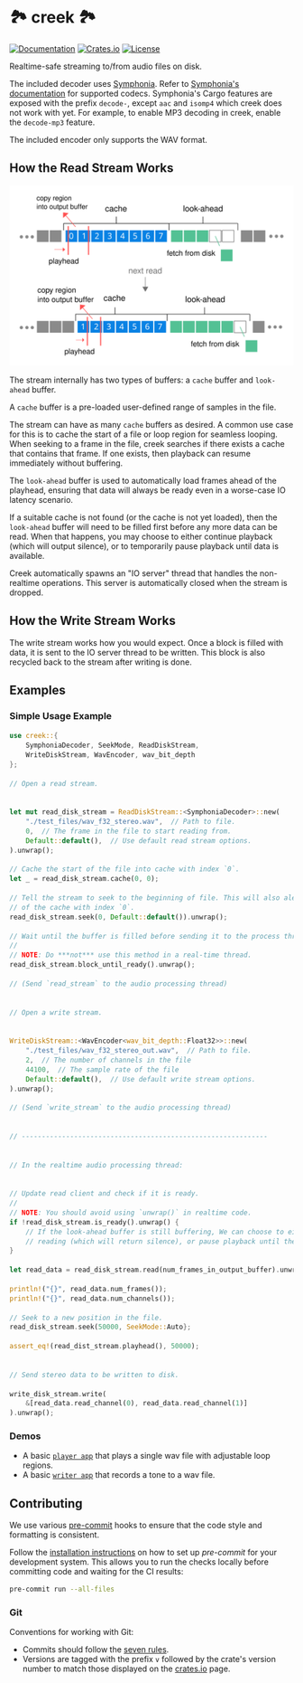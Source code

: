 # 🏞️ creek 🏞️

[![Documentation](https://docs.rs/creek/badge.svg)](https://docs.rs/creek)
[![Crates.io](https://img.shields.io/crates/v/creek.svg)](https://crates.io/crates/creek)
[![License](https://img.shields.io/crates/l/creek.svg)](https://github.com/RustyDAW/creek/blob/main/COPYRIGHT)

Realtime-safe streaming to/from audio files on disk.

The included decoder uses [Symphonia](https://github.com/pdeljanov/Symphonia). Refer to [Symphonia's documentation](https://docs.rs/symphonia/latest/symphonia/#support) for supported codecs. Symphonia's Cargo features are exposed with the prefix `decode-`, except `aac` and `isomp4` which creek does not work with yet. For example, to enable MP3 decoding in creek, enable the `decode-mp3` feature.

The included encoder only supports the WAV format.

## How the Read Stream Works

![how it works](how_it_works.svg)

The stream internally has two types of buffers: a `cache` buffer and `look-ahead` buffer.

A `cache` buffer is a pre-loaded user-defined range of samples in the file.

The stream can have as many `cache` buffers as desired. A common use case for this is to cache the start of a file or loop region for seamless looping. When seeking to a frame in the file, creek searches if there exists a cache that contains that frame. If one exists, then playback can resume immediately without buffering.

The `look-ahead` buffer is used to automatically load frames ahead of the playhead, ensuring that data will always be ready even in a worse-case IO latency scenario.

If a suitable cache is not found (or the cache is not yet loaded), then the `look-ahead` buffer will need to be filled first before any more data can be read. When that happens, you may choose to either continue playback (which will output silence), or to temporarily pause playback until data is available.

Creek automatically spawns an "IO server" thread that handles the non-realtime operations. This server is automatically closed when the stream is dropped.

## How the Write Stream Works

The write stream works how you would expect. Once a block is filled with data, it is sent to the IO server thread to be written. This block is also recycled back to the stream after writing is done.

## Examples

### Simple Usage Example

```rust
use creek::{
    SymphoniaDecoder, SeekMode, ReadDiskStream,
    WriteDiskStream, WavEncoder, wav_bit_depth
};

// Open a read stream.


let mut read_disk_stream = ReadDiskStream::<SymphoniaDecoder>::new(
    "./test_files/wav_f32_stereo.wav",  // Path to file.
    0,  // The frame in the file to start reading from.
    Default::default(),  // Use default read stream options.
).unwrap();

// Cache the start of the file into cache with index `0`.
let _ = read_disk_stream.cache(0, 0);

// Tell the stream to seek to the beginning of file. This will also alert the stream to the existence
// of the cache with index `0`.
read_disk_stream.seek(0, Default::default()).unwrap();

// Wait until the buffer is filled before sending it to the process thread.
//
// NOTE: Do ***not*** use this method in a real-time thread.
read_disk_stream.block_until_ready().unwrap();

// (Send `read_stream` to the audio processing thread)


// Open a write stream.


WriteDiskStream::<WavEncoder<wav_bit_depth::Float32>>::new(
    "./test_files/wav_f32_stereo_out.wav",  // Path to file.
    2,  // The number of channels in the file
    44100,  // The sample rate of the file
    Default::default(),  // Use default write stream options.
).unwrap();

// (Send `write_stream` to the audio processing thread)


// -------------------------------------------------------------


// In the realtime audio processing thread:


// Update read client and check if it is ready.
//
// NOTE: You should avoid using `unwrap()` in realtime code.
if !read_disk_stream.is_ready().unwrap() {
    // If the look-ahead buffer is still buffering, We can choose to either continue
    // reading (which will return silence), or pause playback until the buffer is filled.
}

let read_data = read_disk_stream.read(num_frames_in_output_buffer).unwrap();

println!("{}", read_data.num_frames());
println!("{}", read_data.num_channels());

// Seek to a new position in the file.
read_disk_stream.seek(50000, SeekMode::Auto};

assert_eq!(read_dist_stream.playhead(), 50000);


// Send stereo data to be written to disk.

write_disk_stream.write(
    &[read_data.read_channel(0), read_data.read_channel(1)]
).unwrap();
```

### Demos

- A basic [`player app`] that plays a single wav file with adjustable loop regions.
- A basic [`writer app`] that records a tone to a wav file.

[`player app`]: https://github.com/MeadowlarkDAW/creek/tree/main/demos/player
[`writer app`]: https://github.com/MeadowlarkDAW/creek/tree/main/demos/writer

## Contributing

We use various [pre-commit](https://pre-commit.com) hooks to ensure that the code style and formatting
is consistent.

Follow the [installation instructions](https://pre-commit.com/#install) on how to set up _pre-commit_ for your development system. This allows you to run the checks locally before committing code
and waiting for the CI results:

```sh
pre-commit run --all-files
```

### Git

Conventions for working with Git:

- Commits should follow the [seven rules](https://cbea.ms/git-commit/#seven-rules).
- Versions are tagged with the prefix `v` followed by the crate's version number to match those displayed on the [crates.io](https://crates.io/crates/creek) page.
